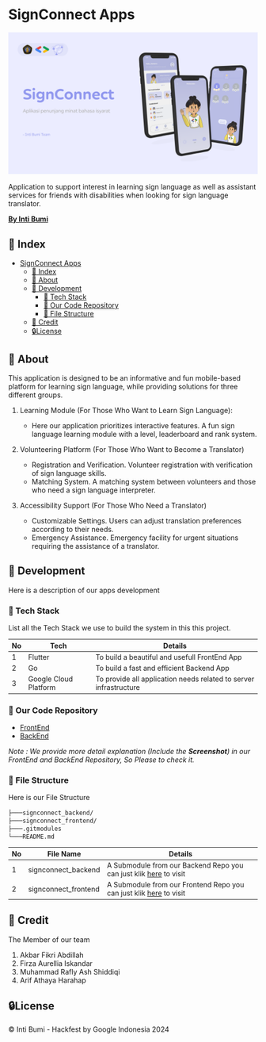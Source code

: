 # SignConnect Apps

![Alt text](/assets/Profile.svg "a title")

Application to support interest in learning sign language as well as assistant services for friends with disabilities when looking for sign language translator.

<u>**By Inti Bumi**</u>

## 📒 Index

- [SignConnect Apps](#signconnect-apps)
  - [📒 Index](#-index)
  - [🔰 About](#-about)
  - [🔧 Development](#-development)
    - [📓 Tech Stack](#-tech-stack)
    - [🔩 Our Code Repository](#-our-code-repository)
    - [📁 File Structure](#-file-structure)
  - [🌟 Credit](#-credit)
  - [🔒License](#license)

## 🔰 About

This application is designed to be an informative and fun mobile-based platform for learning sign language, while providing solutions for three different groups.

1. Learning Module (For Those Who Want to Learn Sign Language):

   - Here our application prioritizes interactive features. A fun sign language learning module with a level, leaderboard and rank system.

2. Volunteering Platform (For Those Who Want to Become a Translator)

   - Registration and Verification. Volunteer registration with verification of sign language skills.
   - Matching System. A matching system between volunteers and those who need a sign language interpreter.

3. Accessibility Support (For Those Who Need a Translator)
   - Customizable Settings. Users can adjust translation preferences according to their needs.
   - Emergency Assistance. Emergency facility for urgent situations requiring the assistance of a translator.

## 🔧 Development

Here is a description of our apps development

### 📓 Tech Stack

List all the Tech Stack we use to build the system in this this project.

| No  | Tech                  | Details                                                           |
| --- | --------------------- | ----------------------------------------------------------------- |
| 1   | Flutter               | To build a beautiful and usefull FrontEnd App                     |
| 2   | Go                    | To build a fast and efficient Backend App                         |
| 3   | Google Cloud Platform | To provide all application needs related to server infrastructure |

### 🔩 Our Code Repository

- [FrontEnd](https://github.com/AkbarFikri/signconnect_frontend)
- [BackEnd](https://github.com/AkbarFikri/signconnect_backend)

_Note : We provide more detail explanation (Include the **Screenshot**) in our FrontEnd and BackEnd Repository, So Please to check it._

### 📁 File Structure

Here is our File Structure

```
├───signconnect_backend/
├───signconnect_frontend/
├───.gitmodules
└───README.md
```

| No  | File Name            | Details                                                                                                                  |
| --- | -------------------- | ------------------------------------------------------------------------------------------------------------------------ |
| 1   | signconnect_backend  | A Submodule from our Backend Repo you can just klik [here](https://github.com/AkbarFikri/signconnect_backend) to visit   |
| 2   | signconnect_frontend | A Submodule from our Frontend Repo you can just klik [here](https://github.com/AkbarFikri/signconnect_frontend) to visit |

## 🌟 Credit

The Member of our team

1. Akbar Fikri Abdillah
2. Firza Aurellia Iskandar
3. Muhammad Rafly Ash Shiddiqi
4. Arif Athaya Harahap

## 🔒License

© Inti Bumi - Hackfest by Google Indonesia 2024
